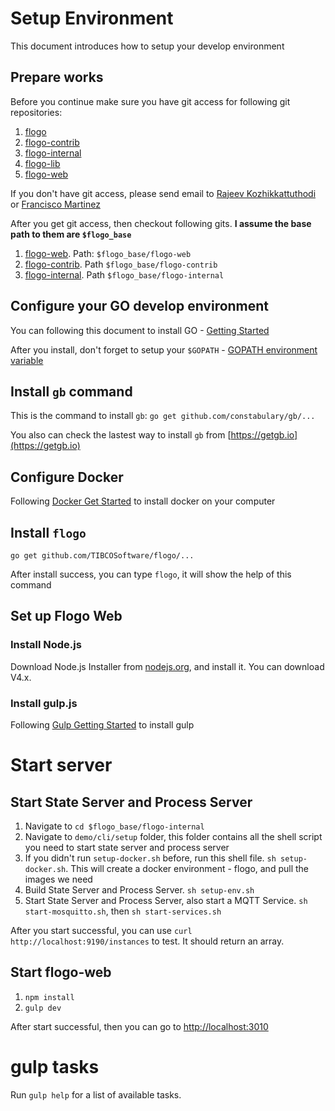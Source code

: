 # Setup Environment
This document introduces how to setup your develop environment

## Prepare works
Before you continue make sure you have git access for following git repositories:

1. [flogo](https://github.com/TIBCOSoftware/flogo.git)
2. [flogo-contrib](https://github.com/TIBCOSoftware/flogo-contrib.git)
3. [flogo-internal](https://github.com/TIBCOSoftware/flogo-internal.git)
4. [flogo-lib](https://github.com/TIBCOSoftware/flogo-lib.git)
5. [flogo-web](https://github.com/TIBCOSoftware/flogo-web.git)

If you don't have git access, please send email to [Rajeev Kozhikkattuthodi](mailto:rkozhikk@tibco.com?subject=Flogo%20Git%20Access) or [Francisco Martinez](mailto:fmartinez@tibco.com?subject=Flogo%20Git%20Access)

After you get git access, then checkout following gits. **I assume the base path to them are `$flogo_base`**

1. [flogo-web](https://github.com/TIBCOSoftware/flogo-web.git). Path: `$flogo_base/flogo-web`
2. [flogo-contrib](https://github.com/TIBCOSoftware/flogo-contrib.git). Path `$flogo_base/flogo-contrib`
3. [flogo-internal](https://github.com/TIBCOSoftware/flogo-internal.git). Path `$flogo_base/flogo-internal`

## Configure your **GO** develop environment
You can following this document to install GO - [Getting Started](https://golang.org/doc/install)

After you install, don't forget to setup your `$GOPATH` - [GOPATH environment variable](https://golang.org/doc/code.html#GOPATH)

## Install `gb` command
This is the command to install `gb`: `go get github.com/constabulary/gb/...`

You also can check the lastest way to install `gb` from [https://getgb.io](https://getgb.io)

## Configure Docker
Following [Docker Get Started](https://docs.docker.com/mac/) to install docker on your computer 

## Install `flogo`
`go get github.com/TIBCOSoftware/flogo/...`

After install success, you can type `flogo`, it will show the help of this command

## Set up Flogo Web

### Install Node.js
Download Node.js Installer from [nodejs.org](https://nodejs.org/en/), and install it. You can download V4.x.

### Install gulp.js
Following [Gulp Getting Started](https://github.com/gulpjs/gulp/blob/master/docs/getting-started.md) to install gulp

# Start server

## Start State Server and Process Server
1. Navigate to `cd $flogo_base/flogo-internal`
2. Navigate to `demo/cli/setup` folder, this folder contains all the shell script you need to start state server and process server
3. If you didn't run `setup-docker.sh` before, run this shell file. `sh setup-docker.sh`. This will create a docker environment - flogo, and pull the images we need
4. Build State Server and Process Server. `sh setup-env.sh`
5. Start State Server and Process Server, also start a MQTT Service. `sh start-mosquitto.sh`, then `sh start-services.sh`

After you start successful, you can use `curl http://localhost:9190/instances` to test. It should return an array.

## Start flogo-web
1. `npm install`
2. `gulp dev`

After start successful, then you can go to [http://localhost:3010](http://localhost:3010)

# gulp tasks
Run `gulp help` for a list of available tasks.







